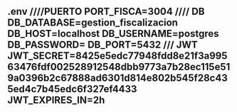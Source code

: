 .env
////PUERTO
PORT_FISCA=3004
//// DB
DB_DATABASE=gestion_fiscalizacion
DB_HOST=localhost
DB_USERNAME=postgres
DB_PASSWORD=
DB_PORT=5432
/// JWT
JWT_SECRET=8425e5edc77948fdd8e21f3a99563476fdf002528912548dbb9773a7b28ec115e519a0396b2c67888ad6301d814e802b545f28c435ed4c7b45edc6f327ef4433
JWT_EXPIRES_IN=2h
-

